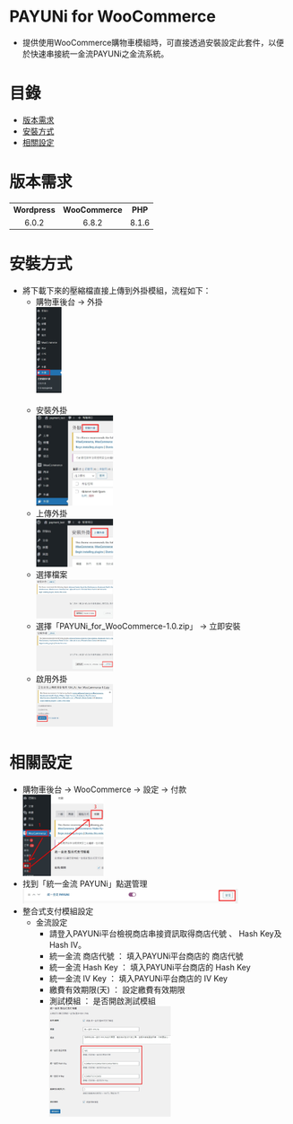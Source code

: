 # PAYUNi for WooCommerce
 * 提供使用WooCommerce購物車模組時，可直接透過安裝設定此套件，以便於快速串接統一金流PAYUNi之金流系統。
# 目錄
 * [版本需求](#版本需求)
 * [安裝方式](#安裝方式)
 * [相關設定](#相關設定)
 
# 版本需求
 <table>
   <tr>
     <th>Wordpress</th>
     <th>WooCommerce</th>
     <th>PHP</th>
   </tr>
   <tr>
     <td align="center">6.0.2</td>
     <td align="center">6.8.2</td>
     <td align="center">8.1.6</td>
   </tr>
 </table>
 
# 安裝方式
  * 將下載下來的壓縮檔直接上傳到外掛模組，流程如下：
    * 購物車後台 → 外掛
    <br/><img src="https://github.com/payuni/sample_picture/blob/main/plugins.jpg" width="10%" height="10%"/><br/><br/>
    * 安裝外掛
    <br/><img src="https://github.com/payuni/sample_picture/blob/main/ins_plugin.jpg" width="30%" height="30%"/><br/>
    * 上傳外掛
    <br/><img src="https://github.com/payuni/sample_picture/blob/main/upload_plugin.jpg" width="30%" height="30%"/><br/>
    * 選擇檔案
    <br/><img src="https://github.com/payuni/sample_picture/blob/main/chose_file.jpg" width="30%" height="30%"/><br/>
    * 選擇「PAYUNi_for_WooCommerce-1.0.zip」 → 立即安裝
    <br/><img src="https://github.com/payuni/sample_picture/blob/main/install_file.jpg" width="30%" height="30%"/><br/>
    * 啟用外掛
    <br/><img src="https://github.com/payuni/sample_picture/blob/main/setup.jpg" width="30%" height="30%"/><br/>
    
# 相關設定
  * 購物車後台 → WooCommerce → 設定 → 付款
  <br/><img src="https://github.com/payuni/sample_picture/blob/main/setting.jpg" width="30%" height="30%"/><br/>
  * 找到「統一金流 PAYUNi」點選管理 
  <br/><img src="https://github.com/payuni/sample_picture/blob/main/setting2.jpg" width="80%" height="80%"/><br/>
  * 整合式支付模組設定
    * 金流設定
      * 請登入PAYUNi平台檢視商店串接資訊取得商店代號 、 Hash Key及 Hash IV。
      * 統一金流 商店代號 ： 填入PAYUNi平台商店的 商店代號
      * 統一金流 Hash Key ： 填入PAYUNi平台商店的 Hash Key
      * 統一金流 IV Key ： 填入PAYUNi平台商店的 IV Key
      * 繳費有效期限(天) ： 設定繳費有效期限
      * 測試模組 ： 是否開啟測試模組
      <br/><img src="https://github.com/payuni/sample_picture/blob/main/setting3.jpg" width="50%" height="50%"/><br/>
